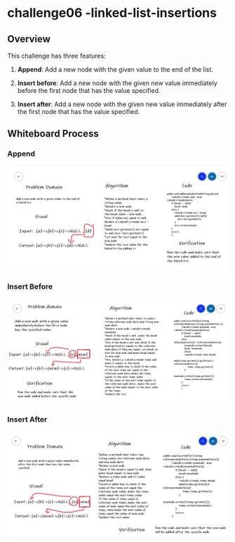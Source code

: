 # challenge06 -linked-list-insertions

## Overview 

This challenge has three features:

1. **Append**: Add a new node with the given value to the end of the list.

2. **Insert before**: Add a new node with the given new value immediately before the first node that has the value specified.

3. **Insert after**: Add a new node with the given new value immediately after the first node that has the value specified.

## Whiteboard Process

### Append

![append](append.PNG)


### Insert Before 

![insertBefore](insertBefore.PNG)


### Insert After

![insertAfter](insertAfter.PNG)